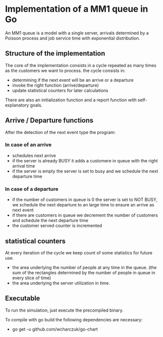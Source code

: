 # Implementation of a MM1 queue in Go
An MM1 queue is a model with a single server, arrivals determined by a Poisson process and job service time with exponential distribution.

## Structure of the implementation
The core of the implementation consists in a cycle repeated as many times as the customers we want to process. the cycle consists in:
- determining if the next event will be an arrive or a departure
- invoke the right function (arrive/departure)
- update statistical counters for later calculations

There are also an initialization function and a report function with self-explanatory goals.

## Arrive / Departure functions

After the detection of the next event type the program:

### In case of an arrive

- schedules next arrive 
- if the server is already BUSY it adds a customere in queue with the right arrival time
- if the server is empty the server  is set to busy and we schedule the next departure time
  
### In case of a departure

- if the number of customers in queue is 0 the server is set to NOT BUSY, we schedule the next departure to an large time to ensure an arrive as next event
- if there are customers in queue we decrement the number of customers and schedule the next departure time
- the customer served counter is incremented

## statistical counters
At every iteration of the cycle we keep count of some statistics for future use.

- the area underlying the number of people at any time in the queue. (the sum of the rectangles determined by the number of people in queue in every slice of time)
- the area underlying the server utilization in time.


## Executable

To run the simulation, just execute the precompiled binary. 

To compile with go build the following dependencies are necessary:
- go get -u github.com/wcharczuk/go-chart
  



